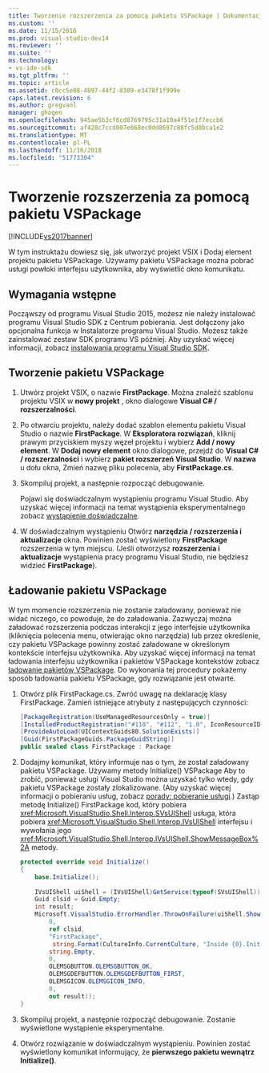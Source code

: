 ```yaml
---
title: Tworzenie rozszerzenia za pomocą pakietu VSPackage | Dokumentacja firmy Microsoft
ms.custom: ''
ms.date: 11/15/2016
ms.prod: visual-studio-dev14
ms.reviewer: ''
ms.suite: ''
ms.technology:
- vs-ide-sdk
ms.tgt_pltfrm: ''
ms.topic: article
ms.assetid: c0cc5e08-4897-44f2-8309-e3478f1f999e
caps.latest.revision: 6
ms.author: gregvanl
manager: ghogen
ms.openlocfilehash: 945ae5b3cf6cd8769795c31a10a4f51e1f7eccb6
ms.sourcegitcommit: af428c7ccd007e668ec0dd8697c88fc5d8bca1e2
ms.translationtype: MT
ms.contentlocale: pl-PL
ms.lasthandoff: 11/16/2018
ms.locfileid: "51773304"
---
```

# <a name="creating-an-extension-with-a-vspackage"></a>Tworzenie rozszerzenia za pomocą pakietu VSPackage
[!INCLUDE[vs2017banner](../includes/vs2017banner.md)]

W tym instruktażu dowiesz się, jak utworzyć projekt VSIX i Dodaj element projektu pakietu VSPackage. Używamy pakietu VSPackage można pobrać usługi powłoki interfejsu użytkownika, aby wyświetlić okno komunikatu.  
  
## <a name="prerequisites"></a>Wymagania wstępne  
 Począwszy od programu Visual Studio 2015, możesz nie należy instalować programu Visual Studio SDK z Centrum pobierania. Jest dołączony jako opcjonalna funkcja w Instalatorze programu Visual Studio. Możesz także zainstalować zestaw SDK programu VS później. Aby uzyskać więcej informacji, zobacz [instalowania programu Visual Studio SDK](../extensibility/installing-the-visual-studio-sdk.md).  
  
## <a name="creating-a-vspackage"></a>Tworzenie pakietu VSPackage  
  
1.  Utwórz projekt VSIX, o nazwie **FirstPackage**. Można znaleźć szablonu projektu VSIX w **nowy projekt** , okno dialogowe **Visual C# / rozszerzalności**.  
  
2.  Po otwarciu projektu, należy dodać szablon elementu pakietu Visual Studio o nazwie **FirstPackage**. W **Eksploratora rozwiązań**, kliknij prawym przyciskiem myszy węzeł projektu i wybierz **Add / nowy element**. W **Dodaj nowy element** okno dialogowe, przejdź do **Visual C# / rozszerzalności** i wybierz **pakiet rozszerzeń Visual Studio**. W **nazwa** u dołu okna, Zmień nazwę pliku polecenia, aby **FirstPackage.cs**.  
  
3.  Skompiluj projekt, a następnie rozpocząć debugowanie.  
  
     Pojawi się doświadczalnym wystąpieniu programu Visual Studio. Aby uzyskać więcej informacji na temat wystąpienia eksperymentalnego zobacz [wystąpienie doświadczalne](../extensibility/the-experimental-instance.md).  
  
4.  W doświadczalnym wystąpieniu Otwórz **narzędzia / rozszerzenia i aktualizacje** okna. Powinien zostać wyświetlony **FirstPackage** rozszerzenia w tym miejscu. (Jeśli otworzysz **rozszerzenia i aktualizacje** wystąpienia pracy programu Visual Studio, nie będziesz widzieć **FirstPackage**).  
  
## <a name="loading-the-vspackage"></a>Ładowanie pakietu VSPackage  
 W tym momencie rozszerzenia nie zostanie załadowany, ponieważ nie widać niczego, co powoduje, że do załadowania. Zazwyczaj można załadować rozszerzenia podczas interakcji z jego interfejsie użytkownika (kliknięcia polecenia menu, otwierając okno narzędzia) lub przez określenie, czy pakietu VSPackage powinny zostać załadowane w określonym kontekście interfejsu użytkownika. Aby uzyskać więcej informacji na temat ładowania interfejsu użytkownika i pakietów VSPackage kontekstów zobacz [ładowanie pakietów VSPackage](../extensibility/loading-vspackages.md). Do wykonania tej procedury pokażemy sposób ładowania pakietu VSPackage, gdy rozwiązanie jest otwarte.  
  
1.  Otwórz plik FirstPackage.cs. Zwróć uwagę na deklarację klasy FirstPackage. Zamień istniejące atrybuty z następujących czynności:  
  
    ```csharp  
    [PackageRegistration(UseManagedResourcesOnly = true)]  
    [InstalledProductRegistration("#110", "#112", "1.0", IconResourceID = 400)] // Info on this package for Help/About  
    [ProvideAutoLoad(UIContextGuids80.SolutionExists)]  
    [Guid(FirstPackageGuids.PackageGuidString)]  
    public sealed class FirstPackage : Package  
    ```  
  
2.  Dodajmy komunikat, który informuje nas o tym, że został załadowany pakietu VSPackage. Używamy metody Initialize() VSPackage Aby to zrobić, ponieważ usługi Visual Studio można uzyskać tylko wtedy, gdy pakietu VSPackage zostały zlokalizowane. (Aby uzyskać więcej informacji o pobieraniu usług, zobacz [porady: pobieranie usługi](../extensibility/how-to-get-a-service.md).) Zastąp metodę Initialize() FirstPackage kod, który pobiera <xref:Microsoft.VisualStudio.Shell.Interop.SVsUIShell> usługa, która pobiera <xref:Microsoft.VisualStudio.Shell.Interop.IVsUIShell> interfejsu i wywołania jego <xref:Microsoft.VisualStudio.Shell.Interop.IVsUIShell.ShowMessageBox%2A> metody.  
  
    ```csharp  
    protected override void Initialize()  
    {  
        base.Initialize();  
  
        IVsUIShell uiShell = (IVsUIShell)GetService(typeof(SVsUIShell));  
        Guid clsid = Guid.Empty;  
        int result;  
        Microsoft.VisualStudio.ErrorHandler.ThrowOnFailure(uiShell.ShowMessageBox(  
            0,  
            ref clsid,  
            "FirstPackage",  
             string.Format(CultureInfo.CurrentCulture, "Inside {0}.Initialize()", this.GetType().FullName),  
            string.Empty,  
            0,  
            OLEMSGBUTTON.OLEMSGBUTTON_OK,  
            OLEMSGDEFBUTTON.OLEMSGDEFBUTTON_FIRST,  
            OLEMSGICON.OLEMSGICON_INFO,  
            0,  
            out result));  
    }  
    ```  
  
3.  Skompiluj projekt, a następnie rozpocząć debugowanie. Zostanie wyświetlone wystąpienie eksperymentalne.  
  
4.  Otwórz rozwiązanie w doświadczalnym wystąpieniu. Powinien zostać wyświetlony komunikat informujący, że **pierwszego pakietu wewnątrz Initialize()**.

